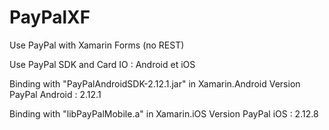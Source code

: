 # PayPalXF
Use PayPal with Xamarin Forms (no REST)

Use PayPal SDK and Card IO : Android et iOS

Binding with "PayPalAndroidSDK-2.12.1.jar" in Xamarin.Android Version PayPal Android : 2.12.1



Binding with "libPayPalMobile.a" in Xamarin.iOS Version PayPal iOS : 2.12.8
